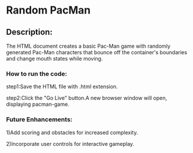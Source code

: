 # Random PacMan
## Description:

The HTML document creates a basic Pac-Man game with randomly generated Pac-Man characters that bounce off the container's boundaries and change mouth states while moving.

### How to run the code:

step1:Save the HTML file with .html extension.

step2:Click the "Go Live" button.A new browser window will open, displaying pacman-game.

### Future Enhancements:

1)Add scoring and obstacles for increased complexity.

2)Incorporate user controls for interactive gameplay.
